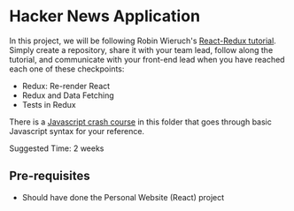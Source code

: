 # Hacker News Application

In this project, we will be following Robin Wieruch's [React-Redux tutorial](https://www.robinwieruch.de/react-redux-tutorial#the-react-redux-project). Simply create a repository, share it with your team lead, follow along the tutorial, and communicate with your front-end lead when you have reached each one of these checkpoints:

* Redux: Re-render React
* Redux and Data Fetching
* Tests in Redux

There is a [Javascript crash course](js-crash-course.md) in this folder that goes through basic Javascript syntax for your reference.

Suggested Time: 2 weeks

## Pre-requisites
* Should have done the Personal Website (React) project 

